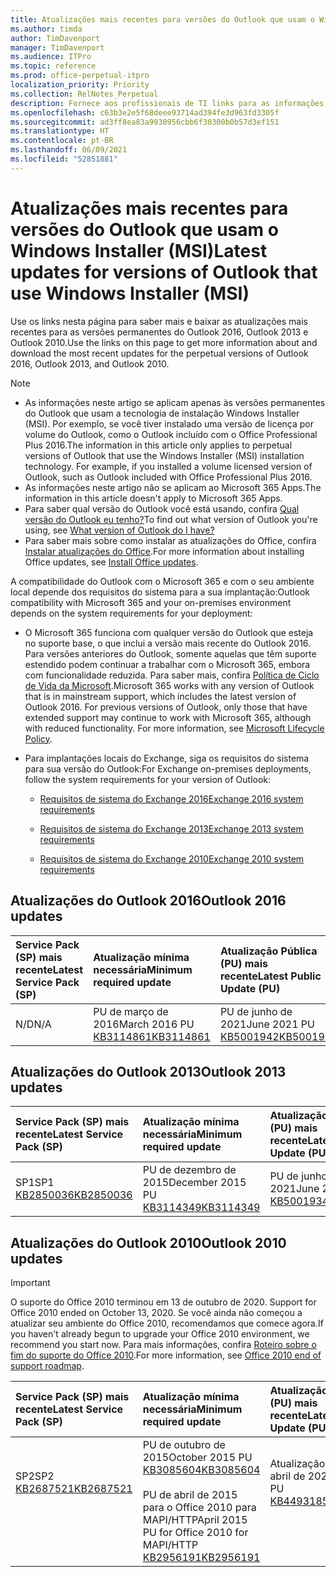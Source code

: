 ```yaml
---
title: Atualizações mais recentes para versões do Outlook que usam o Windows Installer (MSI)
ms.author: timda
author: TimDavenport
manager: TimDavenport
ms.audience: ITPro
ms.topic: reference
ms.prod: office-perpetual-itpro
localization_priority: Priority
ms.collection: RelNotes_Perpetual
description: Fornece aos profissionais de TI links para as informações de atualização mais recentes para as versões permanentes do Outlook 2016, Outlook 2013 e Outlook 2010
ms.openlocfilehash: c63b3e2e5f68deee93714ad394fe3d963fd3305f
ms.sourcegitcommit: ad3ff8ea83a9930956cbb6f30300b0b57d3ef151
ms.translationtype: HT
ms.contentlocale: pt-BR
ms.lasthandoff: 06/09/2021
ms.locfileid: "52851881"
---
```

# <a name="latest-updates-for-versions-of-outlook-that-use-windows-installer-msi"></a><span data-ttu-id="a53d1-103">Atualizações mais recentes para versões do Outlook que usam o Windows Installer (MSI)</span><span class="sxs-lookup"><span data-stu-id="a53d1-103">Latest updates for versions of Outlook that use Windows Installer (MSI)</span></span>

<span data-ttu-id="a53d1-104">Use os links nesta página para saber mais e baixar as atualizações mais recentes para as versões permanentes do Outlook 2016, Outlook 2013 e Outlook 2010.</span><span class="sxs-lookup"><span data-stu-id="a53d1-104">Use the links on this page to get more information about and download the most recent updates for the perpetual versions of Outlook 2016, Outlook 2013, and Outlook 2010.</span></span>
  
> [!NOTE]
> - <span data-ttu-id="a53d1-p101">As informações neste artigo se aplicam apenas às versões permanentes do Outlook que usam a tecnologia de instalação Windows Installer (MSI). Por exemplo, se você tiver instalado uma versão de licença por volume do Outlook, como o Outlook incluído com o Office Professional Plus 2016.</span><span class="sxs-lookup"><span data-stu-id="a53d1-p101">The information in this article only applies to perpetual versions of Outlook that use the Windows Installer (MSI) installation technology. For example, if you installed a volume licensed version of Outlook, such as Outlook included with Office Professional Plus 2016.</span></span>
> - <span data-ttu-id="a53d1-107">As informações neste artigo não se aplicam ao Microsoft 365 Apps.</span><span class="sxs-lookup"><span data-stu-id="a53d1-107">The information in this article doesn't apply to Microsoft 365 Apps.</span></span>
> - <span data-ttu-id="a53d1-108">Para saber qual versão do Outlook você está usando, confira [Qual versão do Outlook eu tenho?](https://support.office.com/article/b3a9568c-edb5-42b9-9825-d48d82b2257c)</span><span class="sxs-lookup"><span data-stu-id="a53d1-108">To find out what version of Outlook you're using, see [What version of Outlook do I have?](https://support.office.com/article/b3a9568c-edb5-42b9-9825-d48d82b2257c)</span></span>
> - <span data-ttu-id="a53d1-109">Para saber mais sobre como instalar as atualizações do Office, confira [Instalar atualizações do Office](https://support.office.com/article/2ab296f3-7f03-43a2-8e50-46de917611c5).</span><span class="sxs-lookup"><span data-stu-id="a53d1-109">For more information about installing Office updates, see [Install Office updates](https://support.office.com/article/2ab296f3-7f03-43a2-8e50-46de917611c5).</span></span> 
  
<span data-ttu-id="a53d1-110">A compatibilidade do Outlook com o Microsoft 365 e com o seu ambiente local depende dos requisitos do sistema para a sua implantação:</span><span class="sxs-lookup"><span data-stu-id="a53d1-110">Outlook compatibility with Microsoft 365 and your on-premises environment depends on the system requirements for your deployment:</span></span>
  
- <span data-ttu-id="a53d1-p102">O Microsoft 365 funciona com qualquer versão do Outlook que esteja no suporte base, o que inclui a versão mais recente do Outlook 2016. Para versões anteriores do Outlook, somente aquelas que têm suporte estendido podem continuar a trabalhar com o Microsoft 365, embora com funcionalidade reduzida. Para saber mais, confira [Política de Ciclo de Vida da Microsoft](https://support.microsoft.com/lifecycle).</span><span class="sxs-lookup"><span data-stu-id="a53d1-p102">Microsoft 365 works with any version of Outlook that is in mainstream support, which includes the latest version of Outlook 2016. For previous versions of Outlook, only those that have extended support may continue to work with Microsoft 365, although with reduced functionality. For more information, see [Microsoft Lifecycle Policy](https://support.microsoft.com/lifecycle).</span></span>
    
- <span data-ttu-id="a53d1-114">Para implantações locais do Exchange, siga os requisitos do sistema para sua versão do Outlook:</span><span class="sxs-lookup"><span data-stu-id="a53d1-114">For Exchange on-premises deployments, follow the system requirements for your version of Outlook:</span></span>
    
  - [<span data-ttu-id="a53d1-115">Requisitos de sistema do Exchange 2016</span><span class="sxs-lookup"><span data-stu-id="a53d1-115">Exchange 2016 system requirements</span></span>](/Exchange/plan-and-deploy/system-requirements)
    
  - [<span data-ttu-id="a53d1-116">Requisitos de sistema do Exchange 2013</span><span class="sxs-lookup"><span data-stu-id="a53d1-116">Exchange 2013 system requirements</span></span>](/exchange/exchange-2013-system-requirements-exchange-2013-help)
    
  - <span data-ttu-id="a53d1-117">[Requisitos de sistema do Exchange 2010](/previous-versions/office/exchange-server-2010/aa996719(v=exchg.141))</span><span class="sxs-lookup"><span data-stu-id="a53d1-117">[Exchange 2010 system requirements](/previous-versions/office/exchange-server-2010/aa996719(v=exchg.141))</span></span>

   
## <a name="outlook-2016-updates"></a><span data-ttu-id="a53d1-118">Atualizações do Outlook 2016</span><span class="sxs-lookup"><span data-stu-id="a53d1-118">Outlook 2016 updates</span></span>

|<span data-ttu-id="a53d1-119">**Service Pack (SP) mais recente**</span><span class="sxs-lookup"><span data-stu-id="a53d1-119">**Latest Service Pack (SP)**</span></span>|<span data-ttu-id="a53d1-120">**Atualização mínima necessária**</span><span class="sxs-lookup"><span data-stu-id="a53d1-120">**Minimum required update**</span></span>|<span data-ttu-id="a53d1-121">**Atualização Pública (PU) mais recente**</span><span class="sxs-lookup"><span data-stu-id="a53d1-121">**Latest Public Update (PU)**</span></span>|
|:-----|:-----|:-----|
|<span data-ttu-id="a53d1-122">N/D</span><span class="sxs-lookup"><span data-stu-id="a53d1-122">N/A</span></span>  <br/> |<span data-ttu-id="a53d1-123">PU de março de 2016</span><span class="sxs-lookup"><span data-stu-id="a53d1-123">March 2016 PU</span></span> <br/>[<span data-ttu-id="a53d1-124">KB3114861</span><span class="sxs-lookup"><span data-stu-id="a53d1-124">KB3114861</span></span>](https://support.microsoft.com/help/3114861) <br/> |<span data-ttu-id="a53d1-125">PU de junho de 2021</span><span class="sxs-lookup"><span data-stu-id="a53d1-125">June 2021 PU</span></span> <br/>[<span data-ttu-id="a53d1-126">KB5001942</span><span class="sxs-lookup"><span data-stu-id="a53d1-126">KB5001942</span></span>](https://support.microsoft.com/help/5001942) 

## <a name="outlook-2013-updates"></a><span data-ttu-id="a53d1-127">Atualizações do Outlook 2013</span><span class="sxs-lookup"><span data-stu-id="a53d1-127">Outlook 2013 updates</span></span>

|<span data-ttu-id="a53d1-128">**Service Pack (SP) mais recente**</span><span class="sxs-lookup"><span data-stu-id="a53d1-128">**Latest Service Pack (SP)**</span></span>|<span data-ttu-id="a53d1-129">**Atualização mínima necessária**</span><span class="sxs-lookup"><span data-stu-id="a53d1-129">**Minimum required update**</span></span>|<span data-ttu-id="a53d1-130">**Atualização Pública (PU) mais recente**</span><span class="sxs-lookup"><span data-stu-id="a53d1-130">**Latest Public Update (PU)**</span></span>|
|:-----|:-----|:-----|
|<span data-ttu-id="a53d1-131">SP1</span><span class="sxs-lookup"><span data-stu-id="a53d1-131">SP1</span></span>  <br/>[<span data-ttu-id="a53d1-132">KB2850036</span><span class="sxs-lookup"><span data-stu-id="a53d1-132">KB2850036</span></span>](https://go.microsoft.com/fwlink/p/?LinkId=512538) <br/> |<span data-ttu-id="a53d1-133">PU de dezembro de 2015</span><span class="sxs-lookup"><span data-stu-id="a53d1-133">December 2015 PU</span></span> <br/>[<span data-ttu-id="a53d1-134">KB3114349</span><span class="sxs-lookup"><span data-stu-id="a53d1-134">KB3114349</span></span>](https://support.microsoft.com/kb/3114349) <br/> |<span data-ttu-id="a53d1-135">PU de junho de 2021</span><span class="sxs-lookup"><span data-stu-id="a53d1-135">June 2021 PU</span></span> <br/>[<span data-ttu-id="a53d1-136">KB5001934</span><span class="sxs-lookup"><span data-stu-id="a53d1-136">KB5001934</span></span>](https://support.microsoft.com/help/5001934)  |
   
## <a name="outlook-2010-updates"></a><span data-ttu-id="a53d1-137">Atualizações do Outlook 2010</span><span class="sxs-lookup"><span data-stu-id="a53d1-137">Outlook 2010 updates</span></span>
> [!IMPORTANT]
> <span data-ttu-id="a53d1-138">O suporte do Office 2010 terminou em 13 de outubro de 2020. </span><span class="sxs-lookup"><span data-stu-id="a53d1-138">Support for Office 2010 ended on October 13, 2020.</span></span> <span data-ttu-id="a53d1-139">Se você ainda não começou a atualizar seu ambiente do Office 2010, recomendamos que comece agora.</span><span class="sxs-lookup"><span data-stu-id="a53d1-139">If you haven't already begun to upgrade your Office 2010 environment, we recommend you start now.</span></span> <span data-ttu-id="a53d1-140">Para mais informações, confira [Roteiro sobre o fim do suporte do Office 2010](/DeployOffice/office-2010-end-support-roadmap).</span><span class="sxs-lookup"><span data-stu-id="a53d1-140">For more information, see [Office 2010 end of support roadmap](/DeployOffice/office-2010-end-support-roadmap).</span></span>

|<span data-ttu-id="a53d1-141">**Service Pack (SP) mais recente**</span><span class="sxs-lookup"><span data-stu-id="a53d1-141">**Latest Service Pack (SP)**</span></span>|<span data-ttu-id="a53d1-142">**Atualização mínima necessária**</span><span class="sxs-lookup"><span data-stu-id="a53d1-142">**Minimum required update**</span></span>|<span data-ttu-id="a53d1-143">**Atualização Pública (PU) mais recente**</span><span class="sxs-lookup"><span data-stu-id="a53d1-143">**Latest Public Update (PU)**</span></span>|
|:-----|:-----|:-----|
|<span data-ttu-id="a53d1-144">SP2</span><span class="sxs-lookup"><span data-stu-id="a53d1-144">SP2</span></span> <br/>[<span data-ttu-id="a53d1-145">KB2687521</span><span class="sxs-lookup"><span data-stu-id="a53d1-145">KB2687521</span></span>](https://go.microsoft.com/fwlink/p/?LinkId=512542) <br><br><br><br/> |<span data-ttu-id="a53d1-146">PU de outubro de 2015</span><span class="sxs-lookup"><span data-stu-id="a53d1-146">October 2015 PU</span></span> <br/> [<span data-ttu-id="a53d1-147">KB3085604</span><span class="sxs-lookup"><span data-stu-id="a53d1-147">KB3085604</span></span>](https://support.microsoft.com/kb/3085604) <br/><br/>  <span data-ttu-id="a53d1-148">PU de abril de 2015 para o Office 2010 para MAPI/HTTP</span><span class="sxs-lookup"><span data-stu-id="a53d1-148">April 2015 PU for Office 2010 for MAPI/HTTP</span></span> <br/> [<span data-ttu-id="a53d1-149">KB2956191</span><span class="sxs-lookup"><span data-stu-id="a53d1-149">KB2956191</span></span>](https://support.microsoft.com/help/2956191/april-14-2015-update-for-office-2010-kb2956191) <br/> |<span data-ttu-id="a53d1-150">Atualização Pública de abril de 2021</span><span class="sxs-lookup"><span data-stu-id="a53d1-150">April 2021 PU</span></span> <br/>[<span data-ttu-id="a53d1-151">KB4493185</span><span class="sxs-lookup"><span data-stu-id="a53d1-151">KB4493185</span></span>](https://support.microsoft.com/help/4493185) <br><br><br><br/>|

